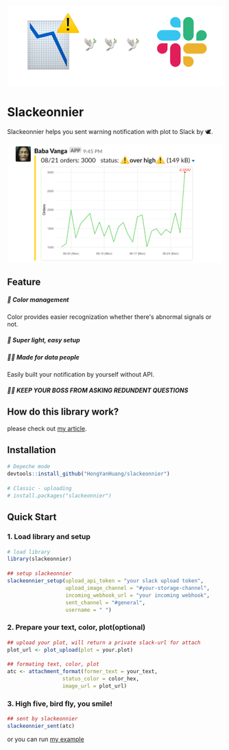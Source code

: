 
![Feature](./data/slackeonnier_feature.png)
# Slackeonnier
Slackeonnier helps you sent warning notification with plot to Slack by :dove:.
  

  
![Demo](./data/demo.png)
## Feature
##### :rainbow: Color management  
Color provides easier recognization whether there's abnormal signals or not.
##### :canoe: Super light, easy setup  
##### :man_technologist: Made for data people
Easily built your notification by yourself without API.  
##### :ng_man: KEEP YOUR BOSS FROM ASKING REDUNDENT QUESTIONS    
  
  
## How do this library work?
please check out [my article](https://medium.com/@henry48124/build-data-alert-notification-on-slack-for-your-start-up-37db460fe812).

## Installation
```R
# Depeche mode
devtools::install_github("HongYanHuang/slackeonnier")

# Classic - uploading
# install.packages("slackeonnier")
```

## Quick Start
### 1. Load library and setup
```R
# load library
library(slackeonnier)

## setup slackeonnier
slackeonnier_setup(upload_api_token = "your slack upload token",
                   upload_image_channel = "#your-storage-channel",
                   incoming_webhook_url = "your incoming webhook",
                   sent_channel = "#general",
                   username = " ")
```
### 2. Prepare your text, color, plot(optional)
```R
## upload your plot, will return a private slack-url for attach
plot_url <- plot_upload(plot = your.plot)

## formating text, color, plot
atc <- attachment_format(former_text = your_text,
                  status_color = color_hex,
                  image_url = plot_url)
```
### 3. High five, bird fly, you smile!
```R
## sent by slackeonnier
slackeonnier_sent(atc)
```

or you can run [my example](./quick_start.R)